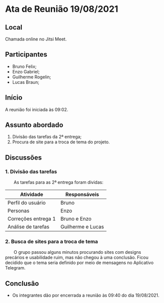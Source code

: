 # Ata de Reunião 19/08/2021

## Local

Chamada online no Jitsi Meet.

## Participantes
- Bruno Felix;
- Enzo Gabriel;
- Guilherme Rogelin;
- Lucas Braun;

## Início

A reunião foi iniciada às 09:02.

## Assunto abordado

1. Divisão das tarefas da 2ª entrega;
2. Procura de site para a troca de tema do projeto.

## Discussões

### 1. Divisão das tarefas
&emsp;&emsp;As tarefas para as 2ª entrega foram dividas:

| Atividade | Responsáveis |
|--|--|
| Perfil do usuário | Bruno |
| Personas | Enzo |
| Correções entrega 1 | Bruno e Enzo  |
| Análise de tarefas | Guilherme e Lucas |

### 2. Busca de sites para a troca de tema
&emsp;&emsp;O grupo passou alguns minutos procurando sites com designs precários e usabilidade ruim, mas não chegou à uma conclusão. Ficou decidido que o tema seria definido por meio de mensagens no Aplicativo Telegram.

## Conclusão
- Os integrantes dão por encerrada a reunião às 09:40 do dia 19/08/2021.

